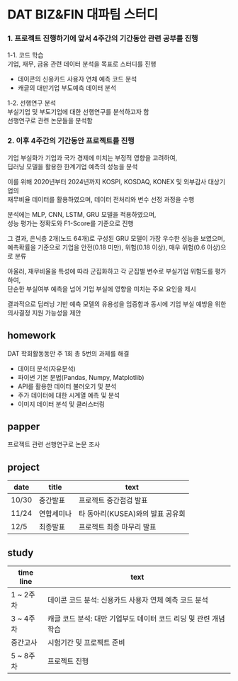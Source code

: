 # DAT BIZ&amp;FIN 대파팀 스터디    

### 1. 프로젝트 진행하기에 앞서 4주간의 기간동안 관련 공부를 진행   

1-1. 코드 학습   
기업, 재무, 금융 관련 데이터 분석을 목표로 스터디를 진행    
- 데이콘의 신용카드 사용자 연체 예측 코드 분석    
- 캐글의 대만기업 부도예측 데이터 분석   

1-2. 선행연구 분석    
부실기업 및 부도기업에 대한 선행연구를 분석하고자 함  
선행연구로 관련 논문들을 분석함  

### 2. 이후 4주간의 기간동안 프로젝트를 진행

기업 부실화가 기업과 국가 경제에 미치는 부정적 영향을 고려하여,  
딥러닝 모델을 활용한 한계기업 예측의 성능을 분석  

이를 위해 2020년부터 2024년까지 KOSPI, KOSDAQ, KONEX 및 외부감사 대상기업의  
재무비율 데이터를 활용하였으며, 데이터 전처리와 변수 선정 과정을 수행

분석에는 MLP, CNN, LSTM, GRU 모델을 적용하였으며,  
성능 평가는 정확도와 F1-Score를 기준으로 진행  

그 결과, 은닉층 2개(노드 64개)로 구성된 GRU 모델이 가장 우수한 성능을 보였으며,  
예측확률을 기준으로 기업을 안전(0.18 미만), 위험(0.18 이상), 매우 위험(0.6 이상)으로 분류

아울러, 재무비율을 특성에 따라 군집화하고 각 군집별 변수로 부실기업 위험도를 평가하여,  
단순한 부실여부 예측을 넘어 기업 부실에 영향을 미치는 주요 요인을 제시   

결과적으로 딥러닝 기반 예측 모델의 유용성을 입증함과 동시에 기업 부실 예방을 위한 의사결정 지원 가능성을 제안


## homework      
DAT 학회활동동안 주 1회 총 5번의 과제를 해결    
- 데이터 분석(자유분석)    
- 파이썬 기본 문법(Pandas, Numpy, Matplotlib)      
- API를 활용한 데이터 불러오기 및 분석     
- 주가 데이터에 대한 시계열 예측 및 분석      
- 이미지 데이터 분석 및 클러스터링    
  
## papper        
프로젝트 관련 선행연구로 논문 조사        
  
## project  

| date | title | text  |    
|-----------|------------|------------|      
| 10/30 | 중간발표 | 프로젝트 중간점검 발표 |     
| 11/24 | 연합세미나 | 타 동아리(KUSEA)와의 발표 공유회 |     
| 12/5 | 최종발표 | 프로젝트 최종 마무리 발표  |       
   
## study         
| time line | text  |    
|-----------|------------|    
| 1 ~ 2주차 | 데이콘 코드 분석: 신용카드 사용자 연체 예측 코드 분석 |     
| 3 ~ 4주차 | 캐글 코드 분석: 대만 기업부도 데이터 코드 리딩 및 관련 개념 학습 |     
| 중간고사  | 시험기간 및 프로젝트 준비 |  
| 5 ~ 8주차 | 프로젝트 진행 |  

